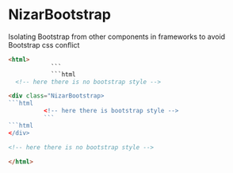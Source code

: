 # NizarBootstrap
Isolating Bootstrap from other components in frameworks to avoid Bootstrap css conflict
```html
<html>
            ```
            ```html
  <!-- here there is no bootstrap style -->
  ```
  ```html
  <div class="NizarBootstrap>
```html
            <!-- here there is bootstrap style -->
            ```
```html
</div>
```
```html
<!-- here there is no bootstrap style -->
```
```html
</html>
```
            
